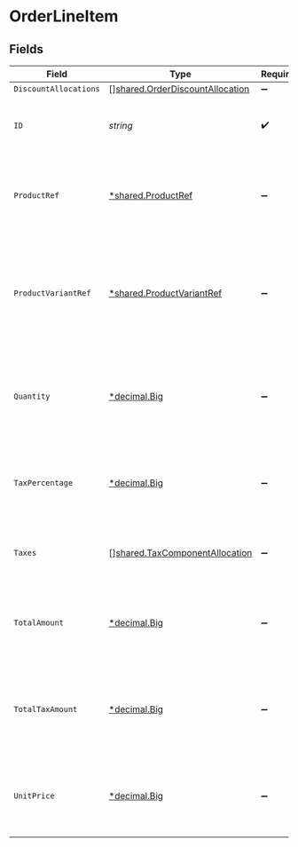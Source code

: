# OrderLineItem


## Fields

| Field                                                                                        | Type                                                                                         | Required                                                                                     | Description                                                                                  | Example                                                                                      |
| -------------------------------------------------------------------------------------------- | -------------------------------------------------------------------------------------------- | -------------------------------------------------------------------------------------------- | -------------------------------------------------------------------------------------------- | -------------------------------------------------------------------------------------------- |
| `DiscountAllocations`                                                                        | [][shared.OrderDiscountAllocation](../../../pkg/models/shared/orderdiscountallocation.md)    | :heavy_minus_sign:                                                                           | N/A                                                                                          |                                                                                              |
| `ID`                                                                                         | *string*                                                                                     | :heavy_check_mark:                                                                           | A unique, persistent identifier for this record                                              | 13d946f0-c5d5-42bc-b092-97ece17923ab                                                         |
| `ProductRef`                                                                                 | [*shared.ProductRef](../../../pkg/models/shared/productref.md)                               | :heavy_minus_sign:                                                                           | Reference that links the line item to the correct product details.                           |                                                                                              |
| `ProductVariantRef`                                                                          | [*shared.ProductVariantRef](../../../pkg/models/shared/productvariantref.md)                 | :heavy_minus_sign:                                                                           | Reference that links the line item to the specific version of product that has been ordered. |                                                                                              |
| `Quantity`                                                                                   | [*decimal.Big](https://pkg.go.dev/github.com/ericlagergren/decimal#Big)                      | :heavy_minus_sign:                                                                           | Number of units of the product sold.<br/>For refunds, quantity is negative.<br/>             |                                                                                              |
| `TaxPercentage`                                                                              | [*decimal.Big](https://pkg.go.dev/github.com/ericlagergren/decimal#Big)                      | :heavy_minus_sign:                                                                           | Percentage rate (from 0 to 100) of any sales tax applied to the unit price.                  | 0                                                                                            |
| `Taxes`                                                                                      | [][shared.TaxComponentAllocation](../../../pkg/models/shared/taxcomponentallocation.md)      | :heavy_minus_sign:                                                                           | Taxes breakdown as applied to order lines.                                                   |                                                                                              |
| `TotalAmount`                                                                                | [*decimal.Big](https://pkg.go.dev/github.com/ericlagergren/decimal#Big)                      | :heavy_minus_sign:                                                                           | Total amount of the line item, including discounts and tax.                                  |                                                                                              |
| `TotalTaxAmount`                                                                             | [*decimal.Big](https://pkg.go.dev/github.com/ericlagergren/decimal#Big)                      | :heavy_minus_sign:                                                                           | Total amount of tax applied to the line item, factoring in any discounts.                    |                                                                                              |
| `UnitPrice`                                                                                  | [*decimal.Big](https://pkg.go.dev/github.com/ericlagergren/decimal#Big)                      | :heavy_minus_sign:                                                                           | Price per unit of goods or services, excluding discounts and tax.                            |                                                                                              |
